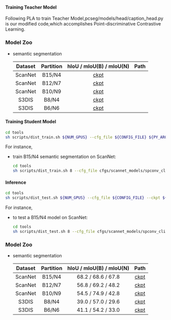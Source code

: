#### Training Teacher Model
Following PLA to train Teacher Model,pcseg/models/head/caption_head.py is our modified code,which accomplishes Point-discriminative Contrastive Learning.
### Model Zoo
- semantic segmentation

    | Dataset | Partition | hIoU / mIoU(B) / mIoU(N) | Path |
    |:---:|:---:|:---:|:---:|
    | ScanNet | B15/N4 | [ckpt](https://onedrive.live.com/?cid=240D624894A89ED0&id=240D624894A89ED0%21200&parId=240D624894A89ED0%21190&o=OneUp) |
    | ScanNet | B12/N7 | [ckpt](https://onedrive.live.com/?cid=240D624894A89ED0&id=240D624894A89ED0%21198&parId=240D624894A89ED0%21190&o=OneUp) |
    | ScanNet | B10/N9 | [ckpt](https://onedrive.live.com/?cid=240D624894A89ED0&id=240D624894A89ED0%21199&parId=240D624894A89ED0%21190&o=OneUp) |
    | S3DIS | B8/N4 | [ckpt](https://onedrive.live.com/?cid=240D624894A89ED0&id=240D624894A89ED0%21194&parId=240D624894A89ED0%21190&o=OneUp) |
    | S3DIS | B6/N6 | [ckpt](https://onedrive.live.com/?cid=240D624894A89ED0&id=240D624894A89ED0%21196&parId=240D624894A89ED0%21190&o=OneUp) |
#### Training Student Model

```bash
cd tools
sh scripts/dist_train.sh ${NUM_GPUS} --cfg_file ${CONFIG_FILE} ${PY_ARGS} --pretrained_model teacherpath
```

For instance,
- train B15/N4 semantic segmentation on ScanNet:
    ```bash
    cd tools
    sh scripts/dist_train.sh 8 --cfg_file cfgs/scannet_models/spconv_clip_base15_caption_adamw.yaml --extra_tag exp_tag --ckpt teacherpath


#### Inference

```bash
cd tools
sh scripts/dist_test.sh ${NUM_GPUS} --cfg_file ${CONFIG_FILE} --ckpt ${CKPT_PATH}
```

For instance,
- to test a B15/N4 model on ScanNet:
    ```bash
    cd tools
    sh scripts/dist_test.sh 8 --cfg_file cfgs/scannet_models/spconv_clip_base15_caption_adamw.yaml --ckpt output/scannet_models/spconv_clip_base15_caption/exp_tag/ckpt/checkpoint_ep128.pth
    ```

### Model Zoo
- semantic segmentation

    | Dataset | Partition | hIoU / mIoU(B) / mIoU(N) | Path |
    |:---:|:---:|:---:|:---:|
    | ScanNet | B15/N4 | 68.2 / 68.6 / 67.8 | [ckpt](https://onedrive.live.com/?cid=240D624894A89ED0&id=240D624894A89ED0%21193&parId=240D624894A89ED0%21190&o=OneUp) |
    | ScanNet | B12/N7 | 56.8 / 69.2 / 48.2 | [ckpt](https://onedrive.live.com/?cid=240D624894A89ED0&id=240D624894A89ED0%21195&parId=240D624894A89ED0%21190&o=OneUp) |
    | ScanNet | B10/N9 | 54.5 / 74.9 / 42.8 | [ckpt](https://onedrive.live.com/?cid=240D624894A89ED0&id=240D624894A89ED0%21191&parId=240D624894A89ED0%21190&o=OneUp) |
    | S3DIS | B8/N4 |  39.0 / 57.0 / 29.6 | [ckpt](https://onedrive.live.com/?cid=240D624894A89ED0&id=240D624894A89ED0%21194&parId=240D624894A89ED0%21190&o=OneUp) |
    | S3DIS | B6/N6 | 41.1 / 54.2 / 33.0 | [ckpt](https://onedrive.live.com/?cid=240D624894A89ED0&id=240D624894A89ED0%21192&parId=240D624894A89ED0%21190&o=OneUp) |


